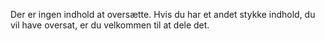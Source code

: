 Der er ingen indhold at oversætte. Hvis du har et andet stykke indhold, du vil have oversat, er du velkommen til at dele det.